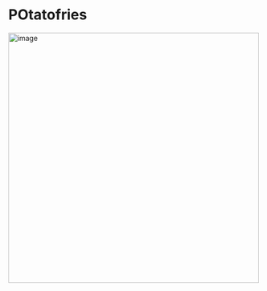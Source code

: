 # POtatofries
<img width="498" height="498" alt="image" src="https://github.com/user-attachments/assets/1c2e720a-a462-4b81-979d-959fe41c82d6" />
